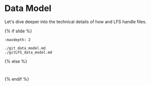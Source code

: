 # <i class="fab fa-git"></i> Data Model

Let's dive deeper into the technical details of how <i class="fab fa-git"></i> and <i class="fab fa-git"></i> LFS handle files.

{% if slide %}
<!-- BUILDING THE SLIDES -->
```{toctree}
:maxdepth: 2

./git_data_model.md
./gitLFS_data_model.md
```

{% else %}
<!-- BUILDING THE PAGES -->
<!-- build the page content here -->
```{include} ./git_data_model.md
```
```{include} ./gitLFS_data_model.md
```
{% endif %}
